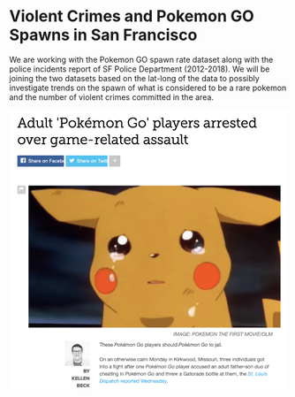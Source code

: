 # Violent Crimes and Pokemon GO Spawns in San Francisco
We are working with the Pokemon GO spawn rate dataset along with the police incidents report of SF Police Department (2012-2018). We will be joining the two datasets based on the lat-long of the data to possibly investigate trends on the spawn of what is considered to be a rare pokemon and the number of violent crimes committed in the area. 

<p align="center">
  <img src="/Resources/Images/screenshot.png" width="800" title="hover text">
</p>
